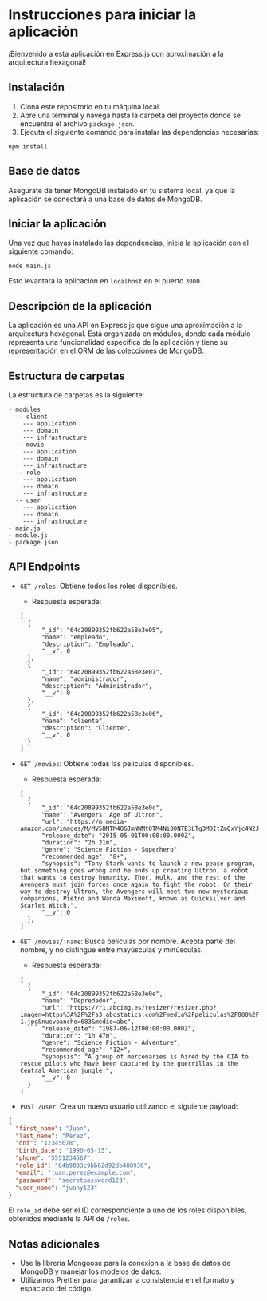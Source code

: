 # Instrucciones para iniciar la aplicación

¡Bienvenido a esta aplicación en Express.js con aproximación a la arquitectura hexagonal!

## Instalación

1. Clona este repositorio en tu máquina local.
2. Abre una terminal y navega hasta la carpeta del proyecto donde se encuentra el archivo `package.json`.
3. Ejecuta el siguiente comando para instalar las dependencias necesarias:

```
npm install
```

## Base de datos

Asegúrate de tener MongoDB instalado en tu sistema local, ya que la aplicación se conectará a una base de datos de MongoDB.

## Iniciar la aplicación

Una vez que hayas instalado las dependencias, inicia la aplicación con el siguiente comando:


```
node main.js
```

Esto levantará la aplicación en `localhost` en el puerto `3000`.

## Descripción de la aplicación

La aplicación es una API en Express.js que sigue una aproximación a la arquitectura hexagonal. Está organizada en módulos, donde cada módulo representa una funcionalidad específica de la aplicación y tiene su representación en el ORM de las colecciones de MongoDB.

## Estructura de carpetas

La estructura de carpetas es la siguiente:

```
- modules
  -- client
    --- application
    --- domain
    --- infrastructure
  -- movie
    --- application
    --- domain
    --- infrastructure
  -- role
    --- application
    --- domain
    --- infrastructure
  -- user
    --- application
    --- domain
    --- infrastructure
- main.js
- module.js
- package.json
```

## API Endpoints

- `GET /roles`: Obtiene todos los roles disponibles. 
  - Respuesta esperada:

  ```
  [
    {
        "_id": "64c20899352fb622a58e3e05",
        "name": "empleado",
        "description": "Empleado",
        "__v": 0
    },
    {
        "_id": "64c20899352fb622a58e3e07",
        "name": "administrador",
        "description": "Administrador",
        "__v": 0
    },
    {
        "_id": "64c20899352fb622a58e3e06",
        "name": "cliente",
        "description": "Cliente",
        "__v": 0
    }
  ]
  ```

- `GET /movies`: Obtiene todas las películas disponibles.
  - Respuesta esperada:

  ```
  [
    {
        "_id": "64c20899352fb622a58e3e0c",
        "name": "Avengers: Age of Ultron",
        "url": "https://m.media-amazon.com/images/M/MV5BMTM4OGJmNWMtOTM4Ni00NTE3LTg3MDItZmQxYjc4N2JhNmUxXkEyXkFqcGdeQXVyNTgzMDMzMTg@._V1_.jpg",
        "release_date": "2015-05-01T00:00:00.000Z",
        "duration": "2h 21m",
        "genre": "Science Fiction - Superhero",
        "recommended_age": "8+",
        "synopsis": "Tony Stark wants to launch a new peace program, but something goes wrong and he ends up creating Ultron, a robot that wants to destroy humanity. Thor, Hulk, and the rest of the Avengers must join forces once again to fight the robot. On their way to destroy Ultron, the Avengers will meet two new mysterious companions, Pietro and Wanda Maximoff, known as Quicksilver and Scarlet Witch.",
        "__v": 0
    },
  ]
  ```

- `GET /movies/:name`: Busca películas por nombre. Acepta parte del nombre, y no distingue entre mayúsculas y minúsculas.
  - Respuesta esperada:

  ```
  [
    {
        "_id": "64c20899352fb622a58e3e0e",
        "name": "Depredador",
        "url": "https://r1.abcimg.es/resizer/resizer.php?imagen=https%3A%2F%2Fs3.abcstatics.com%2Fmedia%2Fpeliculas%2F000%2F002%2F624%2Fdepredador-1.jpg&nuevoancho=683&medio=abc",
        "release_date": "1987-06-12T00:00:00.000Z",
        "duration": "1h 47m",
        "genre": "Science Fiction - Adventure",
        "recommended_age": "12+",
        "synopsis": "A group of mercenaries is hired by the CIA to rescue pilots who have been captured by the guerrillas in the Central American jungle.",
        "__v": 0
    }
  ]
  ```

- `POST /user`: Crea un nuevo usuario utilizando el siguiente payload:

```json
{
  "first_name": "Juan",
  "last_name": "Pérez",
  "dni": "12345678",
  "birth_date": "1990-05-15",
  "phone": "5551234567",
  "role_id": "64b9833c9bb62d92db488936",
  "email": "juan.perez@example.com",
  "password": "secretpassword123",
  "user_name": "juany123"
}
```
El `role_id` debe ser el ID correspondiente a uno de los roles disponibles, obtenidos mediante la API de `/roles`.

## Notas adicionales
* Use la librería Mongoose para la conexion a la base de datos de MongoDB y manejar los modelos de datos.
* Utilizamos Prettier para garantizar la consistencia en el formato y espaciado del código.
